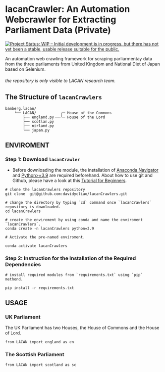 
# lacanCrawler: An Automation Webcrawler for Extracting Parliament Data (Private)

[![Project Status: WIP – Initial development is in progress, but there has not yet been a stable, usable release suitable for the public.](https://www.repostatus.org/badges/latest/wip.svg)](https://www.repostatus.org/#wip)


An automation web crawling framework for scraping parliarmentay data from the three parliaments from United Kingdom and National Diet of Japan based on Selenium.

######  the repository is only visible to LACAN research team.


## The Structure of `lacanCrawlers`

```
bamberg.lacan/
    └── LACAN/           ┌─ House of the Commons
        ├── england.py╶──└─ House of the Lord
        ├── scotlan.py
        ├── nirland.py
        └── japan.py  
```

## ENVIROMENT 

### Step 1: Download `lacanCrawler`

- Before downloading the module, the installation of  [Anaconda Navigator](https://www.anaconda.com/products/individual-b) and [Python>=3.9](https://www.python.org/downloads/release/python-3810/) are required beforehand.  About how to use git and Github, please have a look at this [Tutorial for Beginners](https://www.youtube.com/watch?v=RvnM6EEwp1I). 

```
# clone the lacanCrawlers repository
git clone  git@github.com:davidycliao/lacanCrawlers.git

# change the directory by typing `cd` command once `lacanCrawlers` repository is downloaded.
cd lacanCrawlers

# create the enviroment by using conda and name the enviroment `lacanCrawlers`.
conda create -n lacanCrawlers python=3.9

# Activate the pre-named enviroment.

conda activate lacanCrawlers 
```



### Step 2: Instruction for the Installation of the Required Dependencies

```
# install required modules from `requirements.txt` using `pip` methond.

pip install -r requirements.txt   
```

## USAGE

### UK Parliament

The UK Parliament has two Houses, the House of Commons and the House of Lord. 

```
from LACAN import england as en
```

### The Scottish Parliament

```
from LACAN import scotland as sc
```



